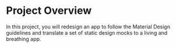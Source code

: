 # Project Overview
In this project, you will redesign an app to follow the Material Design guidelines and translate a set of static design mocks to a living and breathing app.

